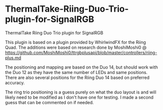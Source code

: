 # ThermalTake-Riing-Duo-Trio-plugin-for-SignalRGB
ThermalTake Riing Duo Trio plugin for SignalRGB

This plugin is based on a plugin provided by WhirlwindFX for the Riing Quad. The additions were based on research done by MoshiMoshi0 @ https://github.com/MoshiMoshi0/ttrgbplusapi/blob/master/controllers/riing-plus.md

The positioning and mapping are based on the Duo 14, but should work with the Duo 12 as they have the same number of LEDs and same positions.
There are also several positions for the Riing Duo 14 based on preferred accuracy.

The ring trio positioning is a guess purely on what the duo layout is and will likely need to be modified as I don't have one for testing. I made a second guess that can be commented on if needed.
